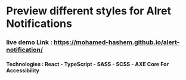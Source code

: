 # Preview different styles for Alret Notifications

### live demo Link : https://mohamed-hashem.github.io/alert-notification/

#### Technologies : React - TypeScript - SASS - SCSS - AXE Core For Accessibility
